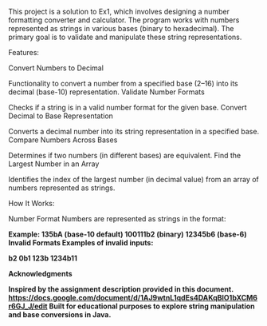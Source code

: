 This project is a solution to Ex1, which involves designing a number formatting converter and calculator.
 The program works with numbers represented as strings in various bases (binary to hexadecimal).
 The primary goal is to validate and manipulate these string representations.
 
Features:

Convert Numbers to Decimal

Functionality to convert a number from a specified base (2–16) into its decimal (base-10) representation.
Validate Number Formats

Checks if a string is in a valid number format for the given base.
Convert Decimal to Base Representation

Converts a decimal number into its string representation in a specified base.
Compare Numbers Across Bases

Determines if two numbers (in different bases) are equivalent.
Find the Largest Number in an Array

Identifies the index of the largest number (in decimal value) from an array of numbers represented as strings.

How It Works:

Number Format
Numbers are represented as strings in the format:
<number><b><base>

Example:
135bA (base-10 default)
100111b2 (binary)
12345b6 (base-6)
Invalid Formats
Examples of invalid inputs:

b2
0b1
123b
1234b11

Acknowledgments

Inspired by the assignment description provided in this document.
https://docs.google.com/document/d/1AJ9wtnL1qdEs4DAKqBlO1bXCM6r6GJ_J/edit
Built for educational purposes to explore string manipulation and base conversions in Java.
